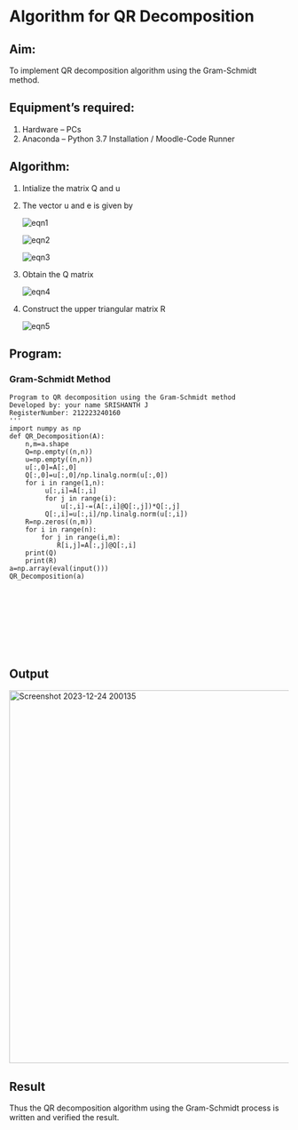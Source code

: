 # Algorithm for QR Decomposition
## Aim:
To implement QR decomposition algorithm using the Gram-Schmidt method.
## Equipment’s required:
1.	Hardware – PCs
2.	Anaconda – Python 3.7 Installation / Moodle-Code Runner
## Algorithm:
1.	Intialize the matrix Q and u

2.	The vector u and e is given by

    ![eqn1](./ex4.jpg)

    ![eqn2](./ex6.jpg)

    ![eqn3](./ex3.jpg)

3.	Obtain the Q matrix   

    ![eqn4](./ex1.jpg)

4.	Construct the upper triangular matrix R

    ![eqn5](./ex2.jpg)

## Program:
### Gram-Schmidt Method
```''' 
Program to QR decomposition using the Gram-Schmidt method
Developed by: your name SRISHANTH J
RegisterNumber: 212223240160
'''
import numpy as np
def QR_Decomposition(A):
    n,m=a.shape
    Q=np.empty((n,n))
    u=np.empty((n,n))
    u[:,0]=A[:,0]
    Q[:,0]=u[:,0]/np.linalg.norm(u[:,0])
    for i in range(1,n):
         u[:,i]=A[:,i]
         for j in range(i):
             u[:,i]-=(A[:,i]@Q[:,j])*Q[:,j]
         Q[:,i]=u[:,i]/np.linalg.norm(u[:,i])
    R=np.zeros((n,m))
    for i in range(n):
        for j in range(i,m):
            R[i,j]=A[:,j]@Q[:,i]
    print(Q)
    print(R)
a=np.array(eval(input())) 
QR_Decomposition(a)
             
        
 







```

## Output
<img width="671" alt="Screenshot 2023-12-24 200135" src="https://github.com/srishanth2006/QRdecomposition/assets/150319470/e18191d0-aa8c-41aa-a02d-755781acaeae">


## Result
Thus the QR decomposition algorithm using the Gram-Schmidt process is written and verified the result.
